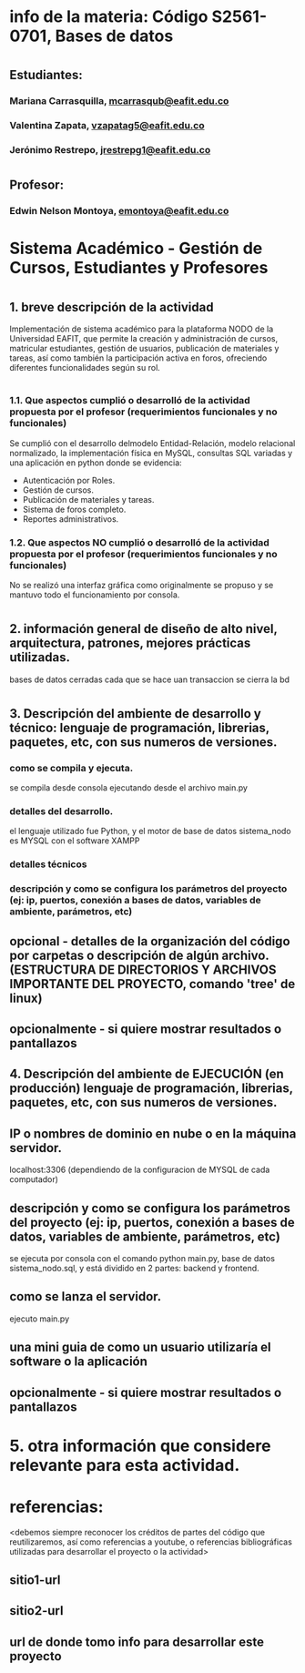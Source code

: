 # info de la materia: Código S2561-0701, Bases de datos
#
## Estudiantes: 
### Mariana Carrasquilla, mcarrasqub@eafit.edu.co
### Valentina Zapata, vzapatag5@eafit.edu.co
### Jerónimo Restrepo, jrestrepg1@eafit.edu.co       
#
## Profesor: 
### Edwin Nelson Montoya, emontoya@eafit.edu.co
#
# Sistema Académico - Gestión de Cursos, Estudiantes y Profesores
#
## 1. breve descripción de la actividad
 Implementación de sistema académico para la plataforma NODO de la Universidad EAFIT, que permite la creación y administración de cursos, matricular estudiantes, gestión de usuarios, publicación de materiales y tareas, así como también la participación activa en foros, ofreciendo diferentes funcionalidades según su rol.
#
### 1.1. Que aspectos cumplió o desarrolló de la actividad propuesta por el profesor (requerimientos funcionales y no funcionales)

Se cumplió con el desarrollo delmodelo Entidad-Relación, modelo relacional normalizado, la implementación física en MySQL, consultas SQL variadas y una aplicación en python donde se evidencia:

 * Autenticación por Roles.
 * Gestión de cursos.
 * Publicación de materiales y tareas.
 * Sistema de foros completo.
 * Reportes administrativos.

### 1.2. Que aspectos NO cumplió o desarrolló de la actividad propuesta por el profesor (requerimientos funcionales y no funcionales)

 No se realizó una interfaz gráfica como originalmente se propuso y se mantuvo todo el funcionamiento por consola.
#
## 2. información general de diseño de alto nivel, arquitectura, patrones, mejores prácticas utilizadas.

bases de datos cerradas cada que se hace uan transaccion se cierra la bd
#
## 3. Descripción del ambiente de desarrollo y técnico: lenguaje de programación, librerias, paquetes, etc, con sus numeros de versiones.

### como se compila y ejecuta.
 se compila desde consola ejecutando desde el archivo main.py
### detalles del desarrollo.
 el lenguaje utilizado fue Python, y el motor de base de datos sistema_nodo es MYSQL con el software XAMPP
### detalles técnicos
 
### descripción y como se configura los parámetros del proyecto (ej: ip, puertos, conexión a bases de datos, variables de ambiente, parámetros, etc)
## opcional - detalles de la organización del código por carpetas o descripción de algún archivo. (ESTRUCTURA DE DIRECTORIOS Y ARCHIVOS IMPORTANTE DEL PROYECTO, comando 'tree' de linux)
## 
## opcionalmente - si quiere mostrar resultados o pantallazos 

## 4. Descripción del ambiente de EJECUCIÓN (en producción) lenguaje de programación, librerias, paquetes, etc, con sus numeros de versiones.

## IP o nombres de dominio en nube o en la máquina servidor.
localhost:3306 (dependiendo de la configuracion de MYSQL de cada computador)

## descripción y como se configura los parámetros del proyecto (ej: ip, puertos, conexión a bases de datos, variables de ambiente, parámetros, etc)
 se ejecuta por consola con el comando python main.py, base de datos sistema_nodo.sql, y está dividido en 2 partes: backend y frontend.
## como se lanza el servidor.
 ejecuto main.py
## una mini guia de como un usuario utilizaría el software o la aplicación
    
## opcionalmente - si quiere mostrar resultados o pantallazos 

# 5. otra información que considere relevante para esta actividad.

# referencias:
<debemos siempre reconocer los créditos de partes del código que reutilizaremos, así como referencias a youtube, o referencias bibliográficas utilizadas para desarrollar el proyecto o la actividad>
## sitio1-url 
## sitio2-url
## url de donde tomo info para desarrollar este proyecto
